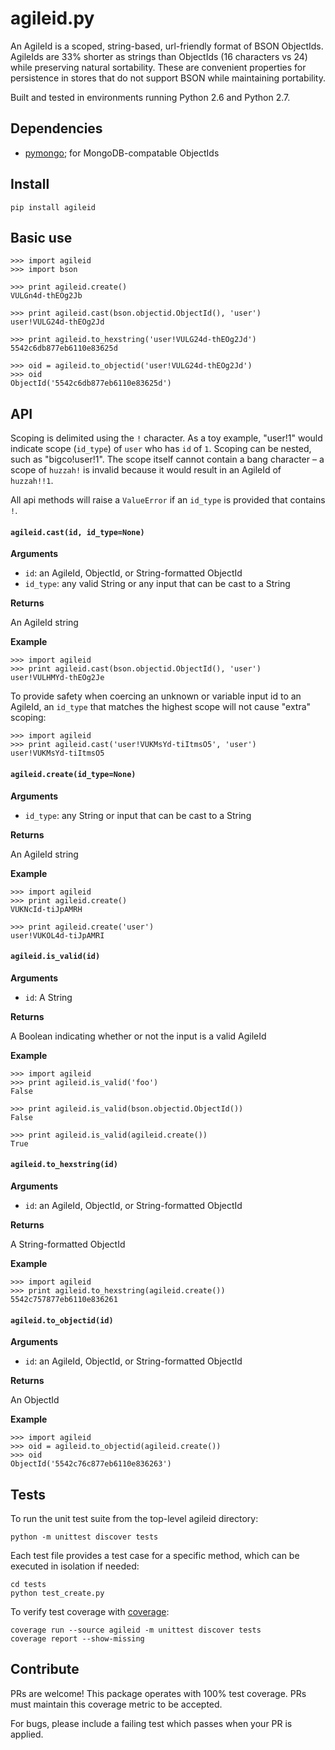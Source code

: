 agileid.py
==========

An AgileId is a scoped, string-based, url-friendly format of BSON ObjectIds. AgileIds are 33% shorter as strings than ObjectIds (16 characters vs 24) while preserving natural sortability. These are convenient properties for persistence in stores that do not support BSON while maintaining portability.

Built and tested in environments running Python 2.6 and Python 2.7.


## Dependencies

- [pymongo](https://pypi.python.org/pypi/pymongo/); for MongoDB-compatable ObjectIds


## Install

```
pip install agileid
```


## Basic use

```
>>> import agileid
>>> import bson

>>> print agileid.create()
VULGn4d-thEOg2Jb

>>> print agileid.cast(bson.objectid.ObjectId(), 'user')
user!VULG24d-thEOg2Jd

>>> print agileid.to_hexstring('user!VULG24d-thEOg2Jd')
5542c6db877eb6110e83625d

>>> oid = agileid.to_objectid('user!VULG24d-thEOg2Jd')
>>> oid
ObjectId('5542c6db877eb6110e83625d')
```


## API

Scoping is delimited using the `!` character. As a toy example, "user!1" would indicate scope (`id_type`) of `user` who has `id` of `1`. Scoping can be nested, such as "bigco!user!1". The scope itself cannot contain a bang character &ndash; a scope of `huzzah!` is invalid because it would result in an AgileId of `huzzah!!1`.

All api methods will raise a `ValueError` if an `id_type` is provided that contains `!`.

#### `agileid.cast(id, id_type=None)`

**Arguments**

- `id`: an AgileId, ObjectId, or String-formatted ObjectId
- `id_type`: any valid String or any input that can be cast to a String

**Returns**

An AgileId string

**Example**

```
>>> import agileid
>>> print agileid.cast(bson.objectid.ObjectId(), 'user')
user!VULHMYd-thEOg2Je
```

To provide safety when coercing an unknown or variable input id to an AgileId, an `id_type` that matches the highest scope will not cause "extra" scoping:

```
>>> import agileid
>>> print agileid.cast('user!VUKMsYd-tiItmsO5', 'user')
user!VUKMsYd-tiItmsO5
```

#### `agileid.create(id_type=None)`

**Arguments**

- `id_type`: any String or input that can be cast to a String

**Returns**

An AgileId string

**Example**

```
>>> import agileid
>>> print agileid.create()
VUKNcId-tiJpAMRH

>>> print agileid.create('user')
user!VUKOL4d-tiJpAMRI
```

#### `agileid.is_valid(id)`

**Arguments**

- `id`: A String

**Returns**

A Boolean indicating whether or not the input is a valid AgileId

**Example**

```
>>> import agileid
>>> print agileid.is_valid('foo')
False

>>> print agileid.is_valid(bson.objectid.ObjectId())
False

>>> print agileid.is_valid(agileid.create())
True
```

#### `agileid.to_hexstring(id)`

**Arguments**

- `id`: an AgileId, ObjectId, or String-formatted ObjectId

**Returns**

A String-formatted ObjectId

**Example**

```
>>> import agileid
>>> print agileid.to_hexstring(agileid.create())
5542c757877eb6110e836261
```

#### `agileid.to_objectid(id)`

**Arguments**

- `id`: an AgileId, ObjectId, or String-formatted ObjectId

**Returns**

An ObjectId

**Example**

```
>>> import agileid
>>> oid = agileid.to_objectid(agileid.create())
>>> oid
ObjectId('5542c76c877eb6110e836263')
```


## Tests

To run the unit test suite from the top-level agileid directory:

```
python -m unittest discover tests
```

Each test file provides a test case for a specific method, which can be executed in isolation if needed:

```
cd tests
python test_create.py
```

To verify test coverage with [coverage](https://pypi.python.org/pypi/coverage):

```
coverage run --source agileid -m unittest discover tests
coverage report --show-missing
```


## Contribute

PRs are welcome! This package operates with 100% test coverage. PRs must maintain this coverage metric to be accepted.

For bugs, please include a failing test which passes when your PR is applied.
